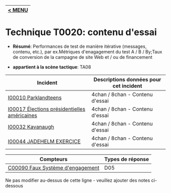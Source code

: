 |[< MENU](../../README.md)|
|---|
# Technique T0020: contenu d'essai

* **Résumé**: Performances de test de manière itérative (messages, contenu, etc.), par ex.Métriques d'enagagement du test A / B / By;Taux de conversion de la campagne de site Web et / ou de financement

* **appartient à la scène tactique**: TA08


|Incident |Descriptions données pour cet incident |
|-------- |-------------------- |
|[I00010 Parklandteens](../../generated_pages/incidents/I00010.md) |4chan / 8chan - Contenu d'essai |
|[I00017 Élections présidentielles américaines](../../generated_pages/incidents/I00017.md) |4chan / 8chan - Contenu d'essai |
|[I00032 Kavanaugh](../../generated_pages/incidents/I00032.md) |4chan / 8chan - Contenu d'essai |
|[I00044 JADEHELM EXERCICE](../../generated_pages/incidents/I00044.md) |4chan / 8chan - Contenu d'essai |



|Compteurs |Types de réponse |
|-------- |-------------- |
|[C00090 Faux Système d'engagement](../../generated_pages/counters/C00090.md) |D05 |


Ne pas modifier au-dessus de cette ligne - veuillez ajouter des notes ci-dessous